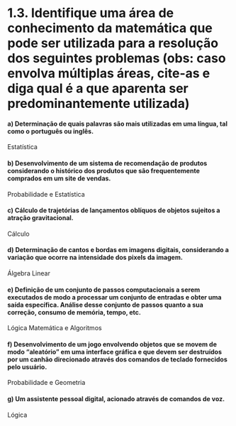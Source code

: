 # 1.3. Identifique uma área de conhecimento da matemática que pode ser utilizada para a resolução dos seguintes problemas (obs: caso envolva múltiplas áreas, cite-as e diga qual é a que aparenta ser predominantemente utilizada)


#### a) Determinação de quais palavras são mais utilizadas em uma língua, tal como o português ou inglês.

Estatística 

#### b) Desenvolvimento de um sistema de recomendação de produtos considerando o histórico dos produtos que são frequentemente comprados em um site de vendas.

Probabilidade e Estatística


#### c) Cálculo de trajetórias de lançamentos oblíquos de objetos sujeitos a atração gravitacional.

Cálculo

#### d) Determinação de cantos e bordas em imagens digitais, considerando a variação que ocorre na intensidade dos pixels da imagem.

Álgebra Linear

#### e) Definição de um conjunto de passos computacionais a serem executados de modo a processar um conjunto de entradas e obter uma saída específica. Análise desse conjunto de passos quanto a sua correção, consumo de memória, tempo, etc.

Lógica Matemática e Algoritmos

#### f) Desenvolvimento de um jogo envolvendo objetos que se movem de modo “aleatório” em uma interface gráfica e que devem ser destruídos por um canhão direcionado através dos comandos de teclado fornecidos pelo usuário.

Probabilidade e Geometria

#### g) Um assistente pessoal digital, acionado através de comandos de voz.

Lógica

